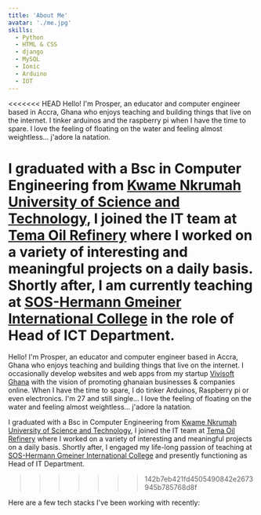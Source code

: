 ```yaml
---
title: 'About Me'
avatar: './me.jpg'
skills:
  - Python
  - HTML & CSS
  - django
  - MySQL
  - Ionic
  - Arduino
  - IOT
---
```


<<<<<<< HEAD
Hello! I'm Prosper, an educator and computer engineer based in Accra, Ghana who enjoys teaching and building things that live on the internet. I tinker arduinos and the raspberry pi when I have the time to spare. I love the feeling of floating on the water and feeling almost weightless... j'adore la natation.

# I graduated with a Bsc in Computer Engineering from [Kwame Nkrumah University of Science and Technology](https://www.knust.edu.gh/), I joined the IT team at [Tema Oil Refinery](https://www.tor.com.gh/) where I worked on a variety of interesting and meaningful projects on a daily basis. Shortly after, I am currently teaching at [SOS-Hermann Gmeiner International College](https://www.soshgic.edu.gh/) in the role of Head of ICT Department.

Hello! I'm Prosper, an educator and computer engineer based in Accra, Ghana who enjoys teaching and building things that live on the internet. I occasionally develop websites and web apps from my startup [Vivisoft Ghana](https://www.vivisoftghana.com/) with the vision of promoting ghanaian businesses & companies online. When I have the time to spare, I do tinker Arduinos, Raspberry pi or even electronics. I'm 27 and still single... I love the feeling of floating on the water and feeling almost weightless... j'adore la natation.

I graduated with a Bsc in Computer Engineering from [Kwame Nkrumah University of Science and Technology](https://www.knust.edu.gh/), I joined the IT team at [Tema Oil Refinery](https://www.tor.com.gh/) where I worked on a variety of interesting and meaningful projects on a daily basis. Shortly after, I engaged my life-long passion of teaching at [SOS-Hermann Gmeiner International College](https://www.soshgic.edu.gh/) and presently functioning as Head of IT Department.

> > > > > > > 142b7eb421fd4505490842e2673945b785768d8f

Here are a few tech stacks I've been working with recently:
